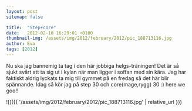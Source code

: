 ```yaml
---
layout: post
sitemap: false

title:  "Step+core"
date:   2012-02-10 16:29:01 +0100
thumbnail-img: /assets/img/2012/february/2012/pic_188713116.jpg
author: Eva
tags: [2012]
---
```


Nu ska jag bannemig ta tag i den här jobbiga helgs-träningen! Det är så sjukt svårt att ta sig ut i kylan när man ligger i soffan med sin kära. Jag har faktiskt aldrig lyckats ta mig till gymmet på en fredag så det här blir spännande. Idag så kör jag på step 30 och core(mage,rygg) 30 :) here we goo!!

![]({{ '/assets/img/2012/february/2012/pic_188713116.jpg'  | relative_url }})

